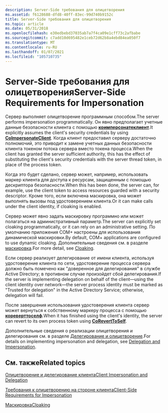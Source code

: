 ```yaml
---
description: Server-Side требования для олицетворения
ms.assetid: f6128688-dfd8-40ff-83ec-99d740b9152c
title: Server-Side требования для олицетворения
ms.topic: article
ms.date: 05/31/2018
ms.openlocfilehash: e30edbebd37035ab7a7f4ca09e1cff73c2afbabe
ms.sourcegitcommit: c7add10d695482e1ceb72d62b8a4ebd84ea050f7
ms.translationtype: MT
ms.contentlocale: ru-RU
ms.lasthandoff: 01/07/2021
ms.locfileid: "105710735"
---
```

# <a name="server-side-requirements-for-impersonation"></a><span data-ttu-id="16066-103">Server-Side требования для олицетворения</span><span class="sxs-lookup"><span data-stu-id="16066-103">Server-Side Requirements for Impersonation</span></span>

<span data-ttu-id="16066-104">Сервер выполняет олицетворение программным способом.</span><span class="sxs-lookup"><span data-stu-id="16066-104">The server performs impersonation programmatically.</span></span> <span data-ttu-id="16066-105">Он явно предполагает учетные данные безопасности клиента с помощью [**коимперсонатеклиент**](/windows/desktop/api/combaseapi/nf-combaseapi-coimpersonateclient).</span><span class="sxs-lookup"><span data-stu-id="16066-105">It explicitly assumes the client's security credentials by using [**CoImpersonateClient**](/windows/desktop/api/combaseapi/nf-combaseapi-coimpersonateclient).</span></span> <span data-ttu-id="16066-106">Когда клиент предоставил серверу достаточно полномочий, это приводит к замене учетных данных безопасности клиента токеном потока сервера вместо токена процесса.</span><span class="sxs-lookup"><span data-stu-id="16066-106">When the client has granted the server sufficient authority, this has the effect of substituting the client's security credentials with the server thread token, in place of the process token.</span></span>

<span data-ttu-id="16066-107">Когда это будет сделано, сервер может, например, использовать маркер клиента для доступа к ресурсам, защищенным с помощью дескриптора безопасности.</span><span class="sxs-lookup"><span data-stu-id="16066-107">When this has been done, the server can, for example, use the client token to access resources guarded with a security descriptor.</span></span> <span data-ttu-id="16066-108">Кроме того, если включена маскировка, она может выполнять вызовы под удостоверением клиента.</span><span class="sxs-lookup"><span data-stu-id="16066-108">Or it can make calls under the client identity, if cloaking is enabled.</span></span>

<span data-ttu-id="16066-109">Сервер может явно задать маскировку программно или может полагаться на административный параметр.</span><span class="sxs-lookup"><span data-stu-id="16066-109">The server can explicitly set cloaking programmatically, or it can rely on an administrative setting.</span></span> <span data-ttu-id="16066-110">По умолчанию приложения COM+ настроены для использования динамической маскировки.</span><span class="sxs-lookup"><span data-stu-id="16066-110">By default, COM+ applications are configured to use dynamic cloaking.</span></span> <span data-ttu-id="16066-111">Дополнительные сведения см. в разделе [маскировка](cloaking.md).</span><span class="sxs-lookup"><span data-stu-id="16066-111">For more detail, see [Cloaking](cloaking.md).</span></span>

<span data-ttu-id="16066-112">Если сервер реализует делегирование от имени клиента, используя удостоверение клиента по сети, удостоверение процесса сервера должно быть помечено как "доверенное для делегирования" в службе Active Directory; в противном случае произойдет сбой делегирования.</span><span class="sxs-lookup"><span data-stu-id="16066-112">If the server is implementing delegation on behalf of the client—using the client identity over network—the server process identity must be marked as "Trusted for delegation" in the Active Directory Service; otherwise, delegation will fail.</span></span>

<span data-ttu-id="16066-113">После завершения использования удостоверения клиента сервер может вернуться к собственному маркеру процесса с помощью [**кореверттоселф**](/windows/desktop/api/combaseapi/nf-combaseapi-coreverttoself).</span><span class="sxs-lookup"><span data-stu-id="16066-113">When it has finished using the client's identity, the server can revert to its own process token using [**CoRevertToSelf**](/windows/desktop/api/combaseapi/nf-combaseapi-coreverttoself).</span></span>

<span data-ttu-id="16066-114">Дополнительные сведения о реализации олицетворения и делегирования см. в разделе [Делегирование и олицетворение](/windows/desktop/com/delegation-and-impersonation).</span><span class="sxs-lookup"><span data-stu-id="16066-114">For details on implementing impersonation and delegation, see [Delegation and Impersonation](/windows/desktop/com/delegation-and-impersonation).</span></span>

## <a name="related-topics"></a><span data-ttu-id="16066-115">См. также</span><span class="sxs-lookup"><span data-stu-id="16066-115">Related topics</span></span>

<dl> <dt>

[<span data-ttu-id="16066-116">Олицетворение и делегирование клиента</span><span class="sxs-lookup"><span data-stu-id="16066-116">Client Impersonation and Delegation</span></span>](client-impersonation-and-delegation.md)
</dt> <dt>

[<span data-ttu-id="16066-117">Требования к олицетворению на стороне клиента</span><span class="sxs-lookup"><span data-stu-id="16066-117">Client-Side Requirements for Impersonation</span></span>](client-side-requirements-for-impersonation.md)
</dt> <dt>

[<span data-ttu-id="16066-118">Маскировка</span><span class="sxs-lookup"><span data-stu-id="16066-118">Cloaking</span></span>](cloaking.md)
</dt> </dl>

 

 

